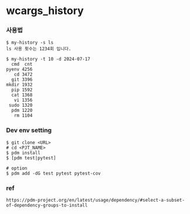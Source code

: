 # wcargs_history


### 사용법 
```
$ my-history -s ls
ls 사용 횟수는 1234회 입니다.

$ my-history -t 10 -d 2024-07-17
  cmd  cnt
pyenv 4256
   cd 3472
  git 3396
mkdir 1932
  pip 1592
  cat 1368
   vi 1356
 sudo 1320
  pdm 1220
   rm 1104
```

### Dev env setting

```
$ git clone <URL>
# cd <PJT_NAME>
$ pdm install
$ [pdm test|pytest]

# option
$ pdm add -dG test pytest pytest-cov
```

### ref
```
https://pdm-project.org/en/latest/usage/dependency/#select-a-subset-of-dependency-groups-to-install
```
